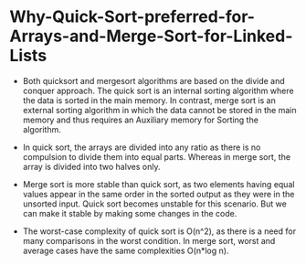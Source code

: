 # Why-Quick-Sort-preferred-for-Arrays-and-Merge-Sort-for-Linked-Lists

- Both quicksort and mergesort algorithms are based on the divide and conquer approach. The quick sort is an internal sorting algorithm where the data is sorted in the main memory. In contrast, merge sort is an external sorting algorithm in which the data cannot be stored in the main memory and thus requires an  Auxiliary memory for Sorting the algorithm.

- In quick sort, the arrays are divided into any ratio as there is no compulsion to divide them into equal parts. Whereas in merge sort, the array is divided into two halves only.

- Merge sort is more stable than quick sort, as two elements having equal values appear in the same order in the sorted output as they were in the unsorted input. Quick sort becomes unstable for this scenario. But we can make it stable by making some changes in the code.

- The worst-case complexity of quick sort is O(n^2), as there is a need for many comparisons in the worst condition. In merge sort, worst and average cases have the same complexities O(n*log n).
